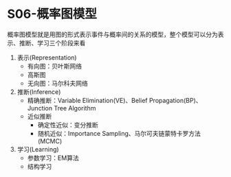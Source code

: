 # S06-概率图模型
概率图模型就是用图的形式表示事件与概率间的关系的模型，整个模型可以分为表示、推断、学习三个阶段来看
1. 表示(Representation)
   * 有向图：贝叶斯网络
   * 高斯图
   * 无向图：马尔科夫网络
2. 推断(Inference)
   * 精确推断：Variable Elimination(VE)、Belief Propagation(BP)、Junction Tree Algorithm 
   * 近似推断
     * 确定性近似：变分推断
     * 随机近似：Importance Sampling、马尔可夫链蒙特卡罗方法(MCMC)
3. 学习(Learning)
   * 参数学习：EM算法
   * 结构学习